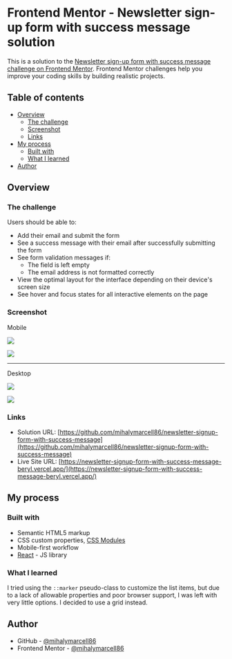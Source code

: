 # Frontend Mentor - Newsletter sign-up form with success message solution

This is a solution to the [Newsletter sign-up form with success message challenge on Frontend Mentor](https://www.frontendmentor.io/challenges/newsletter-signup-form-with-success-message-3FC1AZbNrv). Frontend Mentor challenges help you improve your coding skills by building realistic projects.

## Table of contents

- [Overview](#overview)
  - [The challenge](#the-challenge)
  - [Screenshot](#screenshot)
  - [Links](#links)
- [My process](#my-process)
  - [Built with](#built-with)
  - [What I learned](#what-i-learned)
- [Author](#author)

## Overview

### The challenge

Users should be able to:

- Add their email and submit the form
- See a success message with their email after successfully submitting the form
- See form validation messages if:
  - The field is left empty
  - The email address is not formatted correctly
- View the optimal layout for the interface depending on their device's screen size
- See hover and focus states for all interactive elements on the page

### Screenshot

Mobile

![](./screenshots/screenshot-mobile.png)

![](./screenshots/screenshot-mobile-success.png)

---

Desktop

![](./screenshots/screenshot-desktop-error.png)

![](./screenshots/screenshot-desktop-success.png)

### Links

- Solution URL: [https://github.com/mihalymarcell86/newsletter-signup-form-with-success-message](https://github.com/mihalymarcell86/newsletter-signup-form-with-success-message)
- Live Site URL: [https://newsletter-signup-form-with-success-message-beryl.vercel.app/](https://newsletter-signup-form-with-success-message-beryl.vercel.app/)

## My process

### Built with

- Semantic HTML5 markup
- CSS custom properties, [CSS Modules](https://github.com/css-modules/css-modules)
- Mobile-first workflow
- [React](https://reactjs.org/) - JS library

### What I learned

I tried using the `::marker` pseudo-class to customize the list items, but due to a lack of allowable properties and poor browser support, I was left with very little options. I decided to use a grid instead.

## Author

- GitHub - [@mihalymarcell86](https://www.github.com/mihalymarcell86)
- Frontend Mentor - [@mihalymarcell86](https://www.frontendmentor.io/profile/mihalymarcell86)
